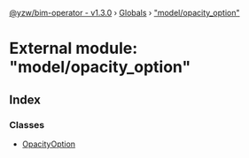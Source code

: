 [@yzw/bim-operator - v1.3.0](../README.md) › [Globals](../globals.md) › ["model/opacity_option"](_model_opacity_option_.md)

# External module: "model/opacity_option"

## Index

### Classes

* [OpacityOption](../classes/_model_opacity_option_.opacityoption.md)
